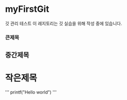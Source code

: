 # myFirstGit
깃 관리 테스트
이 레지토리는 깃 실습을 위해 작성 중에 있습니다.
### 큰제목
## 중간제목
# 작은제목
'''
printf("Hello world")
'''
